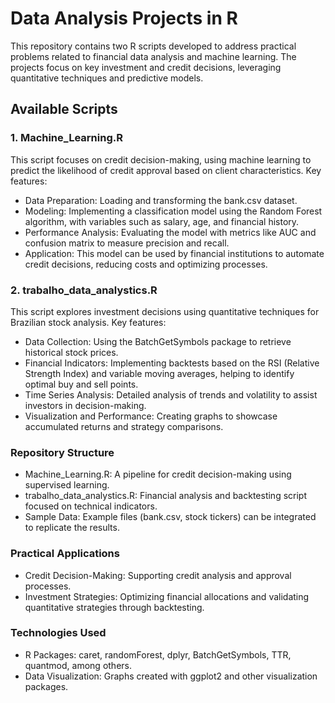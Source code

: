 # Data Analysis Projects in R
This repository contains two R scripts developed to address practical problems related to financial data analysis and machine learning. The projects focus on key investment and credit decisions, leveraging quantitative techniques and predictive models.

## Available Scripts
### 1. Machine_Learning.R
This script focuses on credit decision-making, using machine learning to predict the likelihood of credit approval based on client characteristics. Key features:
- Data Preparation: Loading and transforming the bank.csv dataset.
- Modeling: Implementing a classification model using the Random Forest algorithm, with variables such as salary, age, and financial history.
- Performance Analysis: Evaluating the model with metrics like AUC and confusion matrix to measure precision and recall.
- Application: This model can be used by financial institutions to automate credit decisions, reducing costs and optimizing processes.

### 2. trabalho_data_analystics.R
This script explores investment decisions using quantitative techniques for Brazilian stock analysis. Key features:

- Data Collection: Using the BatchGetSymbols package to retrieve historical stock prices.
- Financial Indicators: Implementing backtests based on the RSI (Relative Strength Index) and variable moving averages, helping to identify optimal buy and sell points.
- Time Series Analysis: Detailed analysis of trends and volatility to assist investors in decision-making.
- Visualization and Performance: Creating graphs to showcase accumulated returns and strategy comparisons.

### Repository Structure
- Machine_Learning.R: A pipeline for credit decision-making using supervised learning.
- trabalho_data_analystics.R: Financial analysis and backtesting script focused on technical indicators.
- Sample Data: Example files (bank.csv, stock tickers) can be integrated to replicate the results.

### Practical Applications
- Credit Decision-Making: Supporting credit analysis and approval processes.
- Investment Strategies: Optimizing financial allocations and validating quantitative strategies through backtesting.

### Technologies Used
- R Packages: caret, randomForest, dplyr, BatchGetSymbols, TTR, quantmod, among others.
- Data Visualization: Graphs created with ggplot2 and other visualization packages.

